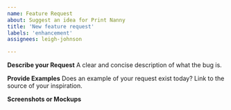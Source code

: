 ```yaml
---
name: Feature Request
about: Suggest an idea for Print Nanny
title: 'New feature request'
labels: 'enhancement'
assignees: leigh-johnson

---
```


**Describe your Request**
A clear and concise description of what the bug is.

**Provide Examples**
Does an example of your request exist today? Link to the source of your inspiration. 

**Screenshots or Mockups**
